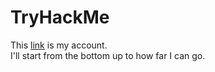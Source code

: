# TryHackMe
This [link](https://tryhackme.com/r/p/PKMFord) is my account.<br>
I'll start from the bottom up to how far I can go.
